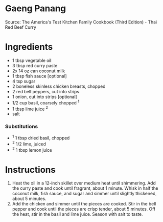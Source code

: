 # Gaeng Panang

Source: The America's Test Kitchen Family Cookbook (Third Edition) - Thai Red Beef Curry

# Ingredients
* 1 tbsp vegetable oil
* 3 tbsp red curry paste
* 2x 14 oz can coconut milk
* 1 tbsp fish sauce [optional]
* 4 tsp sugar
* 2 boneless skinless chicken breasts, chopped
* 2 red bell peppers, cut into strips
* 1 onion, cut into strips [optional]
* 1/2 cup basil, coarsely chopped <sup>1</sup>
* 1 tbsp lime juice <sup>2</sup>
* salt

### Substitutions
* <sup>1</sup> 1 tbsp dried basil, chopped
* <sup>2</sup> 1/2 lime, juiced
* <sup>2</sup> 1 tbsp lemon juice

# Instructions
1. Heat the oil in a 12-inch skillet over medium heat until shimmering. Add the curry paste and cook until fragrant, about 1 minute. Whisk in half the coconut milk, fish sauce, and sugar and simmer until slightly thickened, about 5 minutes.
2. Add the chicken and simmer until the pieces are cooked. Stir in the bell pepper and cook until the pieces are crisp tender, about 5 minutes. Off the heat, stir in the basil and lime juice. Season with salt to taste.
